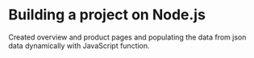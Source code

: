 # Building a project on Node.js

Created overview and product pages and populating the data from json data dynamically with JavaScript function.
